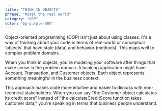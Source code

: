 ```yaml
---
title: "THINK IN OBJECTS"
phrase: "Model the real world"
category: "OOP"
color: "bg-purple-500"
---
```


Object-oriented programming (OOP) isn't just about using classes. It's a way of thinking about your code in terms of real-world or conceptual 'objects' that have state (data) and behavior (methods). This maps well to complex problem domains.

When you think in objects, you're modeling your software after things that make sense in the problem domain. A banking application might have Account, Transaction, and Customer objects. Each object represents something meaningful in the business context.

This approach makes code more intuitive and easier to discuss with non-technical stakeholders. When you can say "the Customer object calculates its credit score" instead of "the calculateCreditScore function takes customer data," you're speaking in terms that business people understand.
